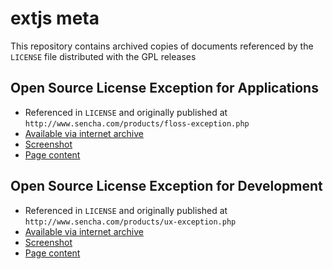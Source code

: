 # extjs meta

This repository contains archived copies of documents referenced by the `LICENSE` file distributed with the GPL releases

## Open Source License Exception for Applications

- Referenced in `LICENSE` and originally published at `http://www.sencha.com/products/floss-exception.php`
- [Available via internet archive](https://web.archive.org/web/20101210032631/http://www.sencha.com/products/floss-exception.php)
- [Screenshot](./screenshot-floss_exception.png)
- [Page content](./floss_exception.md)

## Open Source License Exception for Development

- Referenced in `LICENSE` and originally published at `http://www.sencha.com/products/ux-exception.php`
- [Available via internet archive](https://web.archive.org/web/20101213060356/http://www.sencha.com/products/ux-exception.php)
- [Screenshot](./screenshot-ux_exception.png)
- [Page content](./ux_exception.md)
